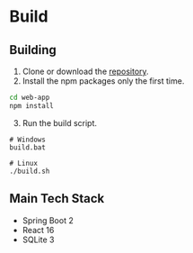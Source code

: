 # Build

## Building

1. Clone or download the [repository](https://github.com/shzlw/poli).
2. Install the npm packages only the first time.

```bash
cd web-app
npm install
```

3. Run the build script.

```
# Windows
build.bat

# Linux
./build.sh
```

## Main Tech Stack

* Spring Boot 2
* React 16
* SQLite 3
